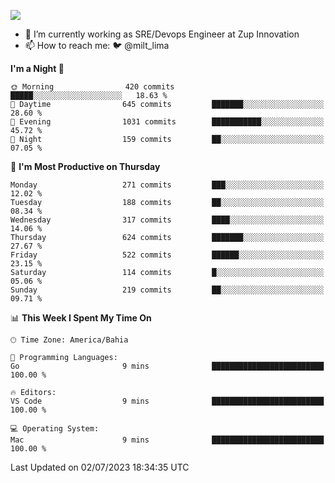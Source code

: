 ![](https://komarev.com/ghpvc/?username=miltlima&color=blue)
                 

- 🔭 I’m currently working as SRE/Devops Engineer at Zup Innovation
- 📫 How to reach me: 🐦 @milt_lima

<!--START_SECTION:waka-->
**I'm a Night 🦉** 

```text
🌞 Morning                420 commits         █████░░░░░░░░░░░░░░░░░░░░   18.63 % 
🌆 Daytime                645 commits         ███████░░░░░░░░░░░░░░░░░░   28.60 % 
🌃 Evening                1031 commits        ███████████░░░░░░░░░░░░░░   45.72 % 
🌙 Night                  159 commits         ██░░░░░░░░░░░░░░░░░░░░░░░   07.05 % 
```
📅 **I'm Most Productive on Thursday** 

```text
Monday                   271 commits         ███░░░░░░░░░░░░░░░░░░░░░░   12.02 % 
Tuesday                  188 commits         ██░░░░░░░░░░░░░░░░░░░░░░░   08.34 % 
Wednesday                317 commits         ████░░░░░░░░░░░░░░░░░░░░░   14.06 % 
Thursday                 624 commits         ███████░░░░░░░░░░░░░░░░░░   27.67 % 
Friday                   522 commits         ██████░░░░░░░░░░░░░░░░░░░   23.15 % 
Saturday                 114 commits         █░░░░░░░░░░░░░░░░░░░░░░░░   05.06 % 
Sunday                   219 commits         ██░░░░░░░░░░░░░░░░░░░░░░░   09.71 % 
```


📊 **This Week I Spent My Time On** 

```text
🕑︎ Time Zone: America/Bahia

💬 Programming Languages: 
Go                       9 mins              █████████████████████████   100.00 % 

🔥 Editors: 
VS Code                  9 mins              █████████████████████████   100.00 % 

💻 Operating System: 
Mac                      9 mins              █████████████████████████   100.00 % 
```


 Last Updated on 02/07/2023 18:34:35 UTC
<!--END_SECTION:waka-->
